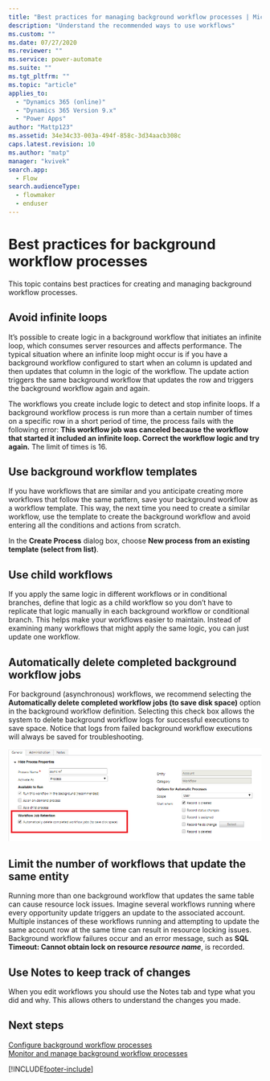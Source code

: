 ```yaml
---
title: "Best practices for managing background workflow processes | MicrosoftDocs"
description: "Understand the recommended ways to use workflows"
ms.custom: ""
ms.date: 07/27/2020
ms.reviewer: ""
ms.service: power-automate
ms.suite: ""
ms.tgt_pltfrm: ""
ms.topic: "article"
applies_to: 
  - "Dynamics 365 (online)"
  - "Dynamics 365 Version 9.x"
  - "Power Apps"
author: "Mattp123"
ms.assetid: 34e34c33-003a-494f-858c-3d34aacb308c
caps.latest.revision: 10
ms.author: "matp"
manager: "kvivek"
search.app: 
  - Flow
search.audienceType: 
  - flowmaker
  - enduser
---
```

# Best practices for background workflow processes


This topic contains best practices for creating and managing background workflow processes.  
  
<a name="BKMK_AvoidInfiniteLoops"></a>   
## Avoid infinite loops  
It’s possible to create logic in a background workflow that initiates an infinite loop, which consumes server resources and affects performance. The typical situation where an infinite loop might occur is if you have a background workflow configured to start when an column is updated and then updates that column in the logic of the workflow. The update action triggers the same background workflow that updates the row and triggers the background workflow again and again.  
  
The workflows you create include logic to detect and stop infinite loops. If a background workflow process is run more than a certain number of times on a specific row in a short period of time, the process fails with the following error: **This workflow job was canceled because the workflow that started it included an infinite loop. Correct the workflow logic and try again.** The limit of times is 16.  
  
<a name="BKMK_UseWorkflowTemplates"></a>   
## Use background workflow templates  
If you have workflows that are similar and you anticipate creating more workflows that follow the same pattern, save your background workflow as a workflow template. This way, the next time you need to create a similar workflow, use the template to create the background workflow and avoid entering all the conditions and actions from scratch.  
  
In the **Create Process** dialog box, choose **New process from an existing template (select from list)**.  
  
<a name="BKMK_UseChildWorkflows"></a>   
## Use child workflows  
If you apply the same logic in different workflows or in conditional branches, define that logic as a child workflow so you don’t have to replicate that logic manually in each background workflow or conditional branch. This helps make your workflows easier to maintain. Instead of examining many workflows that might apply the same logic, you can just update one workflow.  
  
## Automatically delete completed background workflow jobs
For background (asynchronous) workflows, we recommend selecting the **Automatically delete completed workflow jobs (to save disk space)** option in the background workflow definition. Selecting this check box allows the system to delete background workflow logs for successful executions to save space. Notice that logs from failed background workflow executions will always be saved for troubleshooting.  

![Workflow job retention](media/workflow-job-retention.png)

## Limit the number of workflows that update the same entity
Running more than one background workflow that updates the same table can cause resource lock issues. Imagine several workflows running where every opportunity update triggers an update to the associated account. Multiple instances of these workflows running and attempting to update the same account row at the same time can result in resource locking issues. Background workflow failures occur and an error message, such as **SQL Timeout: Cannot obtain lock on resource _resource name_**, is recorded. 

  
<a name="BKMK_DocumentChangesUsingNotes"></a>   
## Use Notes to keep track of changes  
When you edit workflows you should use the Notes tab and type what you did and why. This allows others to understand the changes you made.  
  
## Next steps  
<!-- [Workflow processes overview](workflow-processes.md)    -->
[Configure background workflow processes](configure-workflow-steps.md)   
[Monitor and manage background workflow processes](monitor-manage-processes.md)
   


[!INCLUDE[footer-include](includes/footer-banner.md)]